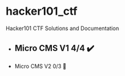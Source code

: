 # hacker101_ctf
Hacker101 CTF Solutions and Documentation
- Micro CMS V1 4/4 ✔️
  - 
- Micro CMS V2 0/3 🚧
